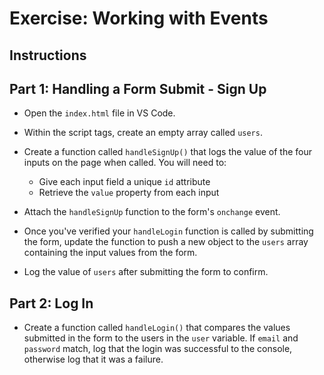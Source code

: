 # Exercise: Working with Events

## Instructions

## Part 1: Handling a Form Submit - Sign Up

- Open the `index.html` file in VS Code. 

- Within the script tags, create an empty array called `users`.

- Create a function called `handleSignUp()` that logs the value of the four inputs on the page when called. You will need to:
    - Give each input field a unique `id` attribute
    - Retrieve the `value` property from each input

- Attach the `handleSignUp` function to the form's `onchange` event.

- Once you've verified your `handleLogin` function is called by submitting the form, update the function to push a new object to the `users` array containing the input values from the form.

- Log the value of `users` after submitting the form to confirm. 

## Part 2: Log In

- Create a function called `handleLogin()` that compares the values submitted in the form to the users in the `user` variable. If `email` and `password` match, log that the login was successful to the console, otherwise log that it was a failure. 
